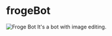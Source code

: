 # frogeBot
![Froge Bot](https://cdn.discordapp.com/avatars/807205252582604830/deb28da6ee0e29f5acbc704bbc15c7bf.webp?size=256)
It's a bot with image editing.
